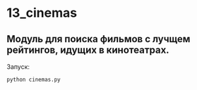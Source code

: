 # 13_cinemas

Модуль для поиска фильмов с лучщем рейтингов, идущих в кинотеатрах.
---------------------------------------------------------------------------

Запуск:

    python cinemas.py
